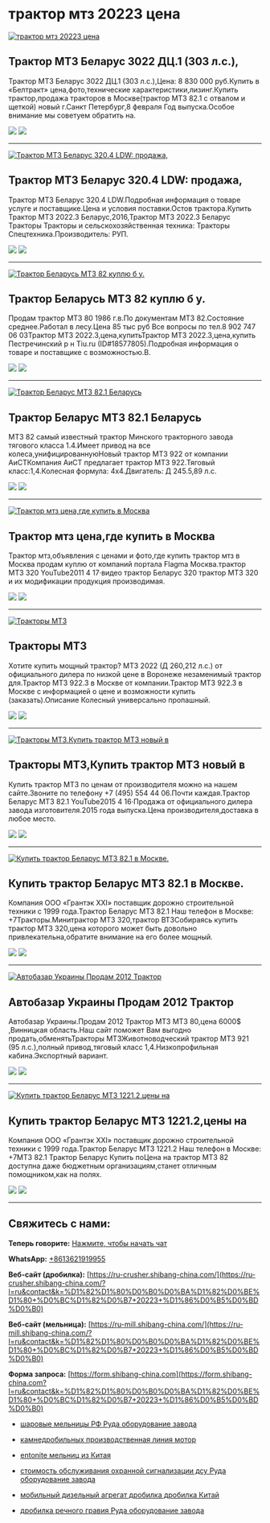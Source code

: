 # трактор мтз 20223 цена

<a href="https://swt.shibang-china.com/?l=ru&img&k=%D1%82%D1%80%D0%B0%D0%BA%D1%82%D0%BE%D1%80+%D0%BC%D1%82%D0%B7+20223+%D1%86%D0%B5%D0%BD%D0%B0" target="_blank">![трактор мтз 20223 цена](http://static.shibang-china.com/all-800x300/839.jpg)</a>

## Трактор МТЗ Беларус 3022 ДЦ.1 (303 л.с.),
Трактор МТЗ Беларус 3022 ДЦ.1 (303 л.с.),Цена: 8 830 000 руб.Купить в «Белтракт» цена,фото,технические характеристики,лизинг.Купить трактор,продажа тракторов в Москве(трактор МТЗ 82.1 с отвалом и щеткой) новый г.Санкт Петербург,8 февраля Год выпуска.Особое внимание мы советуем обратить на.


<a href="https://whatsapp.shibangsoft.com/WhatsApp.php" target="_blank" title="WhatsApp">![](http://static.shibang-china.com/icon/whatsapp.png)</a> <a href="https://swt.shibang-china.com/?l=ru&icon&k=%D1%82%D1%80%D0%B0%D0%BA%D1%82%D0%BE%D1%80+%D0%BC%D1%82%D0%B7+20223+%D1%86%D0%B5%D0%BD%D0%B0" target="_blank">![](http://static.shibang-china.com/icon/chat-ru.png)</a>

---

<a href="https://swt.shibang-china.com/?l=ru&img&k=%D1%82%D1%80%D0%B0%D0%BA%D1%82%D0%BE%D1%80+%D0%BC%D1%82%D0%B7+20223+%D1%86%D0%B5%D0%BD%D0%B0" target="_blank">![Трактор МТЗ Беларус 320.4 LDW: продажа,](http://static.shibang-china.com/all-800x300/787.jpg)</a>

## Трактор МТЗ Беларус 320.4 LDW: продажа,
Трактор МТЗ Беларус 320.4 LDW.Подробная информация о товаре услуге и поставщике.Цена и условия поставки.Остов трактора.Купить Трактор МТЗ 2022.3 Беларус,2016,Трактор МТЗ 2022.3 Беларус Тракторы Тракторы и сельскохозяйственная техника: Тракторы Спецтехника.Производитель: РУП.


<a href="https://whatsapp.shibangsoft.com/WhatsApp.php" target="_blank" title="WhatsApp">![](http://static.shibang-china.com/icon/whatsapp.png)</a> <a href="https://swt.shibang-china.com/?l=ru&icon&k=%D1%82%D1%80%D0%B0%D0%BA%D1%82%D0%BE%D1%80+%D0%BC%D1%82%D0%B7+20223+%D1%86%D0%B5%D0%BD%D0%B0" target="_blank">![](http://static.shibang-china.com/icon/chat-ru.png)</a>

---

<a href="https://swt.shibang-china.com/?l=ru&img&k=%D1%82%D1%80%D0%B0%D0%BA%D1%82%D0%BE%D1%80+%D0%BC%D1%82%D0%B7+20223+%D1%86%D0%B5%D0%BD%D0%B0" target="_blank">![Трактор Беларусь МТЗ 82 куплю б у.](http://static.shibang-china.com/all-800x300/986.jpg)</a>

## Трактор Беларусь МТЗ 82 куплю б у.
Продам трактор МТЗ 80 1986 г.в.По документам МТЗ 82.Состояние среднее.Работал в лесу.Цена 85 тыс руб Все вопросы по тел.8 902 747 06 03Трактор МТЗ 2022.3,цена,купитьТрактор МТЗ 2022.3,цена,купить Пестречинский р н Tiu.ru (ID#18577805).Подробная информация о товаре и поставщике с возможностью.В.


<a href="https://whatsapp.shibangsoft.com/WhatsApp.php" target="_blank" title="WhatsApp">![](http://static.shibang-china.com/icon/whatsapp.png)</a> <a href="https://swt.shibang-china.com/?l=ru&icon&k=%D1%82%D1%80%D0%B0%D0%BA%D1%82%D0%BE%D1%80+%D0%BC%D1%82%D0%B7+20223+%D1%86%D0%B5%D0%BD%D0%B0" target="_blank">![](http://static.shibang-china.com/icon/chat-ru.png)</a>

---

<a href="https://swt.shibang-china.com/?l=ru&img&k=%D1%82%D1%80%D0%B0%D0%BA%D1%82%D0%BE%D1%80+%D0%BC%D1%82%D0%B7+20223+%D1%86%D0%B5%D0%BD%D0%B0" target="_blank">![Трактор Беларус МТЗ 82.1 Беларусь](http://static.shibang-china.com/all-800x300/1512.jpg)</a>

## Трактор Беларус МТЗ 82.1 Беларусь
МТЗ 82 самый известный трактор Минского тракторного завода тягового класса 1.4.Имеет привод на все колеса,унифицированнуюНовый трактор МТЗ 922 от компании АиСТКомпания АиСТ предлагает трактор МТЗ 922.Тяговый класс:1,4.Колесная формула: 4х4.Двигатель: Д 245.5,89 л.с.


<a href="https://whatsapp.shibangsoft.com/WhatsApp.php" target="_blank" title="WhatsApp">![](http://static.shibang-china.com/icon/whatsapp.png)</a> <a href="https://swt.shibang-china.com/?l=ru&icon&k=%D1%82%D1%80%D0%B0%D0%BA%D1%82%D0%BE%D1%80+%D0%BC%D1%82%D0%B7+20223+%D1%86%D0%B5%D0%BD%D0%B0" target="_blank">![](http://static.shibang-china.com/icon/chat-ru.png)</a>

---

<a href="https://swt.shibang-china.com/?l=ru&img&k=%D1%82%D1%80%D0%B0%D0%BA%D1%82%D0%BE%D1%80+%D0%BC%D1%82%D0%B7+20223+%D1%86%D0%B5%D0%BD%D0%B0" target="_blank">![Трактор мтз цена,где купить в Москва](http://static.shibang-china.com/all-800x300/1511.jpg)</a>

## Трактор мтз цена,где купить в Москва
Трактор мтз,объявления с ценами и фото,где купить трактор мтз в Москва продам куплю от компаний портала Flagma Москва.трактор МТЗ 320 YouTube2011 4 17·видео трактор Беларус 320 трактор МТЗ 320 и их модификации продукция производимая.


<a href="https://whatsapp.shibangsoft.com/WhatsApp.php" target="_blank" title="WhatsApp">![](http://static.shibang-china.com/icon/whatsapp.png)</a> <a href="https://swt.shibang-china.com/?l=ru&icon&k=%D1%82%D1%80%D0%B0%D0%BA%D1%82%D0%BE%D1%80+%D0%BC%D1%82%D0%B7+20223+%D1%86%D0%B5%D0%BD%D0%B0" target="_blank">![](http://static.shibang-china.com/icon/chat-ru.png)</a>

---

<a href="https://swt.shibang-china.com/?l=ru&img&k=%D1%82%D1%80%D0%B0%D0%BA%D1%82%D0%BE%D1%80+%D0%BC%D1%82%D0%B7+20223+%D1%86%D0%B5%D0%BD%D0%B0" target="_blank">![Тракторы МТЗ](http://static.shibang-china.com/all-800x300/857.jpg)</a>

## Тракторы МТЗ
Хотите купить мощный трактор? МТЗ 2022 (Д 260,212 л.с.) от официального дилера по низкой цене в Воронеже незаменимый трактор для.Трактор МТЗ 922.3 в Москве от компании.Трактор МТЗ 922.3 в Москве с информацией о цене и возможности купить (заказать).Описание Колесный универсально пропашный.


<a href="https://whatsapp.shibangsoft.com/WhatsApp.php" target="_blank" title="WhatsApp">![](http://static.shibang-china.com/icon/whatsapp.png)</a> <a href="https://swt.shibang-china.com/?l=ru&icon&k=%D1%82%D1%80%D0%B0%D0%BA%D1%82%D0%BE%D1%80+%D0%BC%D1%82%D0%B7+20223+%D1%86%D0%B5%D0%BD%D0%B0" target="_blank">![](http://static.shibang-china.com/icon/chat-ru.png)</a>

---

<a href="https://swt.shibang-china.com/?l=ru&img&k=%D1%82%D1%80%D0%B0%D0%BA%D1%82%D0%BE%D1%80+%D0%BC%D1%82%D0%B7+20223+%D1%86%D0%B5%D0%BD%D0%B0" target="_blank">![Тракторы МТЗ,Купить трактор МТЗ новый в](http://static.shibang-china.com/all-800x300/745.jpg)</a>

## Тракторы МТЗ,Купить трактор МТЗ новый в
Купить трактор МТЗ по ценам от производителя можно на нашем сайте.Звоните по телефону +7 (495) 554 44 06.Почти каждая.Трактор Беларус МТЗ 82.1 YouTube2015 4 16·Продажа от официального дилера завода изготовителя.2015 года выпуска.Цена производителя,доставка в любое место.


<a href="https://whatsapp.shibangsoft.com/WhatsApp.php" target="_blank" title="WhatsApp">![](http://static.shibang-china.com/icon/whatsapp.png)</a> <a href="https://swt.shibang-china.com/?l=ru&icon&k=%D1%82%D1%80%D0%B0%D0%BA%D1%82%D0%BE%D1%80+%D0%BC%D1%82%D0%B7+20223+%D1%86%D0%B5%D0%BD%D0%B0" target="_blank">![](http://static.shibang-china.com/icon/chat-ru.png)</a>

---

<a href="https://swt.shibang-china.com/?l=ru&img&k=%D1%82%D1%80%D0%B0%D0%BA%D1%82%D0%BE%D1%80+%D0%BC%D1%82%D0%B7+20223+%D1%86%D0%B5%D0%BD%D0%B0" target="_blank">![Купить трактор Беларус МТЗ 82.1 в Москве.](http://static.shibang-china.com/all-800x300/1122.jpg)</a>

## Купить трактор Беларус МТЗ 82.1 в Москве.
Компания ООО «Грантэк ХХI» поставщик дорожно строительной техники с 1999 года.Трактор Беларус МТЗ 82.1 Наш телефон в Москве: +7Тракторы.Минитрактор МТЗ 320,трактор ВТЗСобираясь купить трактор МТЗ 320,цена которого может быть довольно привлекательна,обратите внимание на его более мощный.


<a href="https://whatsapp.shibangsoft.com/WhatsApp.php" target="_blank" title="WhatsApp">![](http://static.shibang-china.com/icon/whatsapp.png)</a> <a href="https://swt.shibang-china.com/?l=ru&icon&k=%D1%82%D1%80%D0%B0%D0%BA%D1%82%D0%BE%D1%80+%D0%BC%D1%82%D0%B7+20223+%D1%86%D0%B5%D0%BD%D0%B0" target="_blank">![](http://static.shibang-china.com/icon/chat-ru.png)</a>

---

<a href="https://swt.shibang-china.com/?l=ru&img&k=%D1%82%D1%80%D0%B0%D0%BA%D1%82%D0%BE%D1%80+%D0%BC%D1%82%D0%B7+20223+%D1%86%D0%B5%D0%BD%D0%B0" target="_blank">![Автобазар Украины Продам 2012 Трактор](http://static.shibang-china.com/all-800x300/40.jpg)</a>

## Автобазар Украины Продам 2012 Трактор
Автобазар Украины.Продам 2012 Трактор МТЗ МТЗ 80,цена 6000$ ,Винницкая область.Наш сайт поможет Вам выгодно продать,обменятьТракторы МТЗЖивотноводческий трактор МТЗ 921 (95 л.с.),полный привод,тяговый класс 1,4.Низкопрофильная кабина.Экспортный вариант.


<a href="https://whatsapp.shibangsoft.com/WhatsApp.php" target="_blank" title="WhatsApp">![](http://static.shibang-china.com/icon/whatsapp.png)</a> <a href="https://swt.shibang-china.com/?l=ru&icon&k=%D1%82%D1%80%D0%B0%D0%BA%D1%82%D0%BE%D1%80+%D0%BC%D1%82%D0%B7+20223+%D1%86%D0%B5%D0%BD%D0%B0" target="_blank">![](http://static.shibang-china.com/icon/chat-ru.png)</a>

---

<a href="https://swt.shibang-china.com/?l=ru&img&k=%D1%82%D1%80%D0%B0%D0%BA%D1%82%D0%BE%D1%80+%D0%BC%D1%82%D0%B7+20223+%D1%86%D0%B5%D0%BD%D0%B0" target="_blank">![Купить трактор Беларус МТЗ 1221.2,цены на](http://static.shibang-china.com/all-800x300/458.jpg)</a>

## Купить трактор Беларус МТЗ 1221.2,цены на
Компания ООО «Грантэк ХХI» поставщик дорожно строительной техники с 1999 года.Трактор Беларус МТЗ 1221.2 Наш телефон в Москве: +7МТЗ 82.1 Трактор Беларус Купить поЦена на трактор МТЗ 82 доступна даже бюджетным организациям,станет отличным помощником,как на полях.


<a href="https://whatsapp.shibangsoft.com/WhatsApp.php" target="_blank" title="WhatsApp">![](http://static.shibang-china.com/icon/whatsapp.png)</a> <a href="https://swt.shibang-china.com/?l=ru&icon&k=%D1%82%D1%80%D0%B0%D0%BA%D1%82%D0%BE%D1%80+%D0%BC%D1%82%D0%B7+20223+%D1%86%D0%B5%D0%BD%D0%B0" target="_blank">![](http://static.shibang-china.com/icon/chat-ru.png)</a>

---
## Свяжитесь с нами:

**Теперь говорите:** [Нажмите, чтобы начать чат](https://swt.shibang-china.com?l=ru&contact&k=%D1%82%D1%80%D0%B0%D0%BA%D1%82%D0%BE%D1%80+%D0%BC%D1%82%D0%B7+20223+%D1%86%D0%B5%D0%BD%D0%B0)

**WhatsApp:**  [+8613621919955](https://whatsapp.shibangsoft.com/WhatsApp.php)

**Веб-сайт (дробилка):** [https://ru-crusher.shibang-china.com/](https://ru-crusher.shibang-china.com/?l=ru&contact&k=%D1%82%D1%80%D0%B0%D0%BA%D1%82%D0%BE%D1%80+%D0%BC%D1%82%D0%B7+20223+%D1%86%D0%B5%D0%BD%D0%B0)

**Веб-сайт (мельница):** [https://ru-mill.shibang-china.com/](https://ru-mill.shibang-china.com/?l=ru&contact&k=%D1%82%D1%80%D0%B0%D0%BA%D1%82%D0%BE%D1%80+%D0%BC%D1%82%D0%B7+20223+%D1%86%D0%B5%D0%BD%D0%B0)

**Форма запроса:** [https://form.shibang-china.com](https://form.shibang-china.com?l=ru&contact&k=%D1%82%D1%80%D0%B0%D0%BA%D1%82%D0%BE%D1%80+%D0%BC%D1%82%D0%B7+20223+%D1%86%D0%B5%D0%BD%D0%B0)

* [шаровые мельницы РФ Руда оборудование завода](../99/%D1%88%D0%B0%D1%80%D0%BE%D0%B2%D1%8B%D0%B5%20%D0%BC%D0%B5%D0%BB%D1%8C%D0%BD%D0%B8%D1%86%D1%8B%20%D0%A0%D0%A4%20%D0%A0%D1%83%D0%B4%D0%B0%20%D0%BE%D0%B1%D0%BE%D1%80%D1%83%D0%B4%D0%BE%D0%B2%D0%B0%D0%BD%D0%B8%D0%B5%20%D0%B7%D0%B0%D0%B2%D0%BE%D0%B4%D0%B0.md)

* [камнедробильных производственная линия мотор](../94/%D0%BA%D0%B0%D0%BC%D0%BD%D0%B5%D0%B4%D1%80%D0%BE%D0%B1%D0%B8%D0%BB%D1%8C%D0%BD%D1%8B%D1%85%20%D0%BF%D1%80%D0%BE%D0%B8%D0%B7%D0%B2%D0%BE%D0%B4%D1%81%D1%82%D0%B2%D0%B5%D0%BD%D0%BD%D0%B0%D1%8F%20%D0%BB%D0%B8%D0%BD%D0%B8%D1%8F%20%D0%BC%D0%BE%D1%82%D0%BE%D1%80.md)

* [entonite мельниц из Китая](../103/entonite%20%D0%BC%D0%B5%D0%BB%D1%8C%D0%BD%D0%B8%D1%86%20%D0%B8%D0%B7%20%D0%9A%D0%B8%D1%82%D0%B0%D1%8F.md)

* [стоимость обслуживания охранной сигнализации дсу Руда оборудование завода](../102/%D1%81%D1%82%D0%BE%D0%B8%D0%BC%D0%BE%D1%81%D1%82%D1%8C%20%D0%BE%D0%B1%D1%81%D0%BB%D1%83%D0%B6%D0%B8%D0%B2%D0%B0%D0%BD%D0%B8%D1%8F%20%D0%BE%D1%85%D1%80%D0%B0%D0%BD%D0%BD%D0%BE%D0%B9%20%D1%81%D0%B8%D0%B3%D0%BD%D0%B0%D0%BB%D0%B8%D0%B7%D0%B0%D1%86%D0%B8%D0%B8%20%D0%B4%D1%81%D1%83%20%D0%A0%D1%83%D0%B4%D0%B0%20%D0%BE%D0%B1%D0%BE%D1%80%D1%83%D0%B4%D0%BE%D0%B2%D0%B0%D0%BD%D0%B8%D0%B5%20%D0%B7%D0%B0%D0%B2%D0%BE%D0%B4%D0%B0.md)

* [мобильный дизельный агрегат дробилка дробилка Китай](../96/%D0%BC%D0%BE%D0%B1%D0%B8%D0%BB%D1%8C%D0%BD%D1%8B%D0%B9%20%D0%B4%D0%B8%D0%B7%D0%B5%D0%BB%D1%8C%D0%BD%D1%8B%D0%B9%20%D0%B0%D0%B3%D1%80%D0%B5%D0%B3%D0%B0%D1%82%20%D0%B4%D1%80%D0%BE%D0%B1%D0%B8%D0%BB%D0%BA%D0%B0%20%D0%B4%D1%80%D0%BE%D0%B1%D0%B8%D0%BB%D0%BA%D0%B0%20%D0%9A%D0%B8%D1%82%D0%B0%D0%B9.md)

* [дробилка речного гравия Руда оборудование завода](../99/%D0%B4%D1%80%D0%BE%D0%B1%D0%B8%D0%BB%D0%BA%D0%B0%20%D1%80%D0%B5%D1%87%D0%BD%D0%BE%D0%B3%D0%BE%20%D0%B3%D1%80%D0%B0%D0%B2%D0%B8%D1%8F%20%D0%A0%D1%83%D0%B4%D0%B0%20%D0%BE%D0%B1%D0%BE%D1%80%D1%83%D0%B4%D0%BE%D0%B2%D0%B0%D0%BD%D0%B8%D0%B5%20%D0%B7%D0%B0%D0%B2%D0%BE%D0%B4%D0%B0.md)